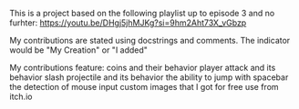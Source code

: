 This is a project based on the following playlist up to episode 3 and no furhter:
  https://youtu.be/DHgj5jhMJKg?si=9hm2Aht73X_vGbzp

My contributions are stated using docstrings and comments. The indicator would be "My Creation" or "I added"

My contributions feature:
  coins and their behavior
  player attack and its behavior
  slash projectile and its behavior
  the ability to jump with spacebar
  the detection of mouse input
  custom images that I got for free use from itch.io
